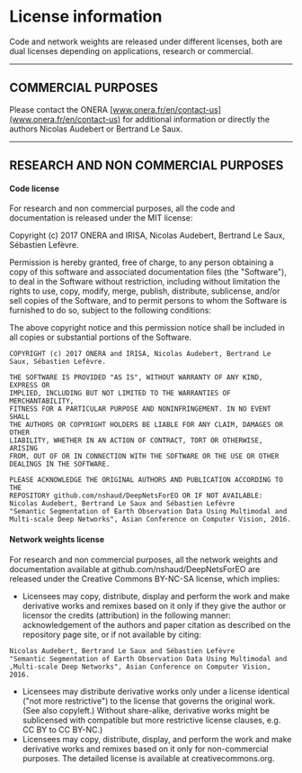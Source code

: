 # License information

Code and network weights are released under different licenses, both are dual licenses depending on applications, research or commercial.

---

## COMMERCIAL PURPOSES

Please contact the ONERA [www.onera.fr/en/contact-us](www.onera.fr/en/contact-us) for additional information or directly the authors Nicolas Audebert or Bertrand Le Saux.

---

## RESEARCH AND NON COMMERCIAL PURPOSES

#### Code license

For research and non commercial purposes, all the code and documentation is released under the MIT license:

Copyright (c) 2017 ONERA and IRISA, Nicolas Audebert, Bertrand Le Saux, Sébastien Lefèvre.

Permission is hereby granted, free of charge, to any person obtaining a copy of this software and associated documentation files (the "Software"), to deal in the Software without restriction, including without limitation the rights to use, copy, modify, merge, publish, distribute, sublicense, and/or sell copies of the Software, and to permit persons to whom the Software is furnished to do so, subject to the following conditions:

The above copyright notice and this permission notice shall be included in all copies or substantial portions of the Software.
```
COPYRIGHT (c) 2017 ONERA and IRISA, Nicolas Audebert, Bertrand Le Saux, Sébastien Lefèvre.

THE SOFTWARE IS PROVIDED "AS IS", WITHOUT WARRANTY OF ANY KIND, EXPRESS OR
IMPLIED, INCLUDING BUT NOT LIMITED TO THE WARRANTIES OF MERCHANTABILITY,
FITNESS FOR A PARTICULAR PURPOSE AND NONINFRINGEMENT. IN NO EVENT SHALL
THE AUTHORS OR COPYRIGHT HOLDERS BE LIABLE FOR ANY CLAIM, DAMAGES OR OTHER 
LIABILITY, WHETHER IN AN ACTION OF CONTRACT, TORT OR OTHERWISE, ARISING
FROM, OUT OF OR IN CONNECTION WITH THE SOFTWARE OR THE USE OR OTHER
DEALINGS IN THE SOFTWARE.

PLEASE ACKNOWLEDGE THE ORIGINAL AUTHORS AND PUBLICATION ACCORDING TO THE
REPOSITORY github.com/nshaud/DeepNetsForEO OR IF NOT AVAILABLE:
Nicolas Audebert, Bertrand Le Saux and Sébastien Lefèvre
"Semantic Segmentation of Earth Observation Data Using Multimodal and
Multi-scale Deep Networks", Asian Conference on Computer Vision, 2016.
```

#### Network weights license

For research and non commercial purposes, all the network weights and documentation available at github.com/nshaud/DeepNetsForEO are released under the Creative Commons BY-NC-SA license, which implies:
- Licensees may copy, distribute, display and perform the work and make derivative works and remixes based on it only if they give the author or licensor the credits (attribution) in the following manner: acknowledgement of the authors and paper citation as described on the repository page site, or if not available by citing:
```
Nicolas Audebert, Bertrand Le Saux and Sébastien Lefèvre
"Semantic Segmentation of Earth Observation Data Using Multimodal and ,Multi-scale Deep Networks", Asian Conference on Computer Vision, 2016.
```
- Licensees may distribute derivative works only under a license identical ("not more restrictive") to the license that governs the original work. (See also copyleft.) Without share-alike, derivative works might be sublicensed with compatible but more restrictive license clauses, e.g. CC BY to CC BY-NC.)
- Licensees may copy, distribute, display, and perform the work and make derivative works and remixes based on it only for non-commercial purposes.
The detailed license is available at creativecommons.org.
